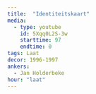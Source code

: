 ```yaml
---
title:  "Identiteitskaart"
media:
  - type: youtube
    id: 5Xqq0L2S-3w
    starttime: 97
    endtime: 0
tags: Laat
decor: 1996-1997
ankers:
  - Jan Holderbeke
hour: "laat"
---
```

